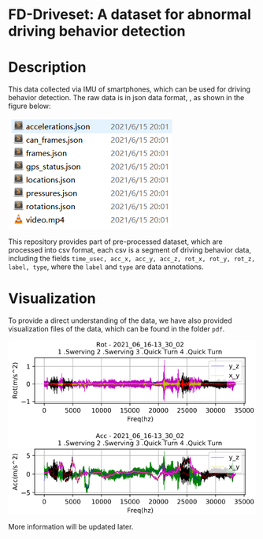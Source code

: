 # FD-Driveset: A dataset for abnormal driving behavior detection

# Description

This data collected via IMU of smartphones, which can be used for driving behavior detection. The raw data is in json data format, , as shown in the figure below:

![](./imgs/json.png)

This repository provides part of pre-processed dataset, which are processed into csv format, each csv is a segment of driving behavior data, including the fields `time_usec, acc_x, acc_y, acc_z, rot_x, rot_y, rot_z, label, type`, where the `label` and `type` are data annotations.

# Visualization

To provide a direct understanding of the data, we have also provided visualization files of the data, which can be found in the folder `pdf`. 

![](./imgs/pdf.png)

More information will be updated later.

